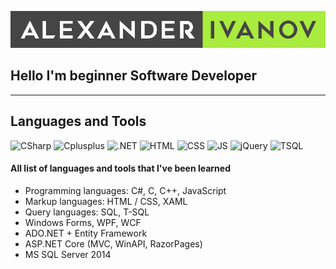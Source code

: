 ![Header](https://github.com/Caiman-man/Caiman-man/blob/main/Images/Ivanov_logo.png)

## Hello I'm beginner Software Developer
___
## Languages and Tools

![CSharp](https://img.shields.io/badge/CSharp-<COLOR>?style=flat-square&logo=Csharp&logoColor=a9eb3e&color=555555)
![Cplusplus](https://img.shields.io/badge/CPP-<COLOR>?style=flat-square&logo=Cplusplus&logoColor=a9eb3e&color=555555)
![.NET](https://img.shields.io/badge/.NET-<COLOR>?style=flat-square&logo=.NET&logoColor=a9eb3e&color=555555)
![HTML](https://img.shields.io/badge/HTML5-<COLOR>?style=flat-square&logo=HTML5&logoColor=a9eb3e&color=555555)
![CSS](https://img.shields.io/badge/CSS3-<COLOR>?style=flat-square&logo=CSS3&logoColor=a9eb3e&color=555555)
![JS](https://img.shields.io/badge/JavaScript-<COLOR>?style=flat-square&logo=JavaScript&logoColor=a9eb3e&color=555555)
![jQuery](https://img.shields.io/badge/jQuery-<COLOR>?style=flat-square&logo=jQuery&logoColor=a9eb3e&color=555555)
![TSQL](https://img.shields.io/badge/TSQL-<COLOR>?style=flat-square&logo=Windows&logoColor=a9eb3e&color=555555)

#### All list of languages and tools that I've been learned
- Programming languages: C#, С, С++, JavaScript
- Markup languages: HTML / CSS, XAML
- Query languages: SQL, T-SQL
- Windows Forms, WPF, WCF
- ADO.NET + Entity Framework
- ASP.NET Core (MVC, WinAPI, RazorPages)
- MS SQL Server 2014





<!--
**Caiman-man/Caiman-man** is a ✨ _special_ ✨ repository because its `README.md` (this file) appears on your GitHub profile.

Here are some ideas to get you started:

- 🔭 I’m currently working on ...
- 🌱 I’m currently learning ...
- 👯 I’m looking to collaborate on ...
- 🤔 I’m looking for help with ...
- 💬 Ask me about ...
- 📫 How to reach me: ...
- 😄 Pronouns: ...
- ⚡ Fun fact: ...
-->
